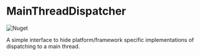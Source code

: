 # MainThreadDispatcher

![Nuget](https://img.shields.io/nuget/v/MainThreadDispatcher)

A simple interface to hide platform/framework specific implementations of dispatching to a main thread.
